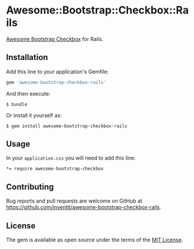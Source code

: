 # Awesome::Bootstrap::Checkbox::Rails

[Awesome Bootstrap Checkbox](https://github.com/flatlogic/awesome-bootstrap-checkbox) for Rails.

## Installation

Add this line to your application's Gemfile:

```ruby
gem 'awesome-bootstrap-checkbox-rails'
```

And then execute:

    $ bundle

Or install it yourself as:

    $ gem install awesome-bootstrap-checkbox-rails

## Usage

In your `application.css` you will need to add this line:

    *= require awesome-bootstrap-checkbox

## Contributing

Bug reports and pull requests are welcome on GitHub at https://github.com/inventit/awesome-bootstrap-checkbox-rails.

## License

The gem is available as open source under the terms of the [MIT License](https://opensource.org/licenses/MIT).
